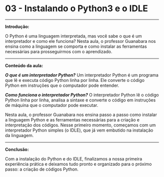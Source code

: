 # **03 - Instalando o Python3 e o IDLE**

---

**Introdução:**

O Python é uma linguagem interpretada, mas você sabe o que é um interpretador e como ele funciona? Nesta aula, o professor Guanabara nos ensina como a linguagem se comporta e como instalar as ferramentas necessárias para prosseguirmos com o aprendizado.

---

**Conteúdo da aula:**

***O que é um interpretador Python?*** Um interpretador Python é um programa que lê e executa código Python linha por linha. Ele converte o código Python em instruções que o computador pode entender.

***Como funciona o interpretador Python?*** O interpretador Python lê o código Python linha por linha, analisa a sintaxe e converte o código em instruções de máquina que o computador pode executar.

Nesta aula, o professor Guanabara nos ensina passo a passo como instalar a linguagem Python e as ferramentas necessárias para a criação e interpretação dos códigos. Nesse primeiro momento, começamos com um interpretador Python simples (o IDLE), que já vem embutido na instalação da linguagem.

---

**Conclusão:**

Com a instalação do Python e do IDLE, finalizamos a nossa primeira experiência prática e deixamos tudo pronto e organizado para o próximo passo: a criação de códigos Python.
